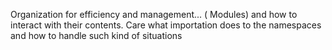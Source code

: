 Organization for efficiency and management... ( Modules) and how to interact
with their contents. Care what importation does to the namespaces and how
to handle such kind of situations